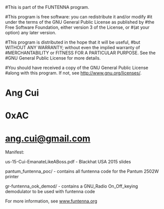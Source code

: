 #This is part of the FUNTENNA program.

#This program is free software: you can redistribute it and/or modify
#it under the terms of the GNU General Public License as published by
#the Free Software Foundation, either version 3 of the License, or
#(at your option) any later version.

#This program is distributed in the hope that it will be useful,
#but WITHOUT ANY WARRANTY; without even the implied warranty of
#MERCHANTABILITY or FITNESS FOR A PARTICULAR PURPOSE.  See the
#GNU General Public License for more details.

#You should have received a copy of the GNU General Public License
#along with this program.  If not, see <http://www.gnu.org/licenses/>.

# Ang Cui
# 0xAC
# ang.cui@gmail.com


Manifest:

us-15-Cui-EmanateLikeABoss.pdf
    - Blackhat USA 2015 slides

pantum_funtenna_poc/
    - contains all funtenna code for the Pantum 2502W printer

gr-funtenna_ook_demod/
    - contains a GNU_Radio On_Off_keying demodulator to be used
      with funtenna code

For more information, see www.funtenna.org
